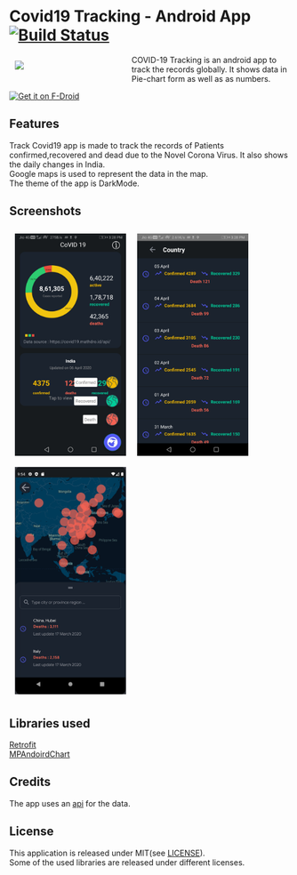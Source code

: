 # Covid19 Tracking - Android App [![Build Status](https://travis-ci.org/wallabag/android-app.svg?branch=master)](https://travis-ci.org/wallabag/android-app)

<img src="/readme/wallabag logo.png" align="left"
width="200" hspace="10" vspace="10">

COVID-19 Tracking is an android app to track the records globally.
It shows data in Pie-chart form as well as as numbers.

<a href="https://f-droid.org/app/fr.gaulupeau.apps.InThePoche">
    <img alt="Get it on F-Droid"
        height="80"
        src="https://f-droid.org/badge/get-it-on.png" />
        </a>
        </p>

## Features

Track Covid19 app is made to track the records of Patients confirmed,recovered and dead due to the Novel Corona Virus.
It also shows the daily changes in India.<br>
Google maps is used to represent the data in the map.<br>
The theme of the app is DarkMode.<br>


## Screenshots

[<img src="/screenshot/1.jpg" align="left"
width="200"
    hspace="10" vspace="10">](/screenshot/1.jpg)
[<img src="/screenshot/2.jpg" align="center"
width="200"
    hspace="10" vspace="10">](/screenshot/2.jpg)
    [<img src="/screenshot/3.jpg" align="center"
width="200"
    hspace="10" vspace="10">](/screenshot/3.jpg)

## Libraries used
[Retrofit](https://square.github.io/retrofit/)<br>
[MPAndoirdChart](https://github.com/PhilJay/MPAndroidChart)

## Credits  
The app uses an [api](https://covid19.mathdro.id/) for the data.

## License

This application is released under MIT(see [LICENSE](LICENSE)).<br>
Some of the used libraries are released under different licenses.
